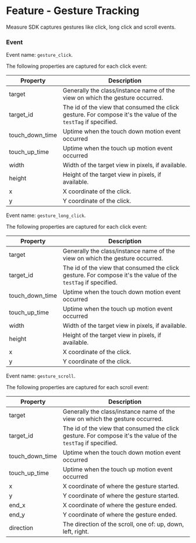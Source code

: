# Feature - Gesture Tracking

Measure SDK captures gestures like click, long click and scroll events.

### Event

Event name: `gesture_click`.

The following properties are captured for each click event:

| Property        | Description                                                                                                   |
|-----------------|---------------------------------------------------------------------------------------------------------------|
| target          | Generally the class/instance name of the view on which the gesture occurred.                                  |
| target_id       | The id of the view that consumed the click gesture. For compose it's the value of the `testTag` if specified. |
| touch_down_time | Uptime when the touch down motion event occurred                                                              |
| touch_up_time   | Uptime when the touch up motion event occurred                                                                |
| width           | Width of the target view in pixels, if available.                                                             |
| height          | Height of the target view in pixels, if available.                                                            |
| x               | X coordinate of the click.                                                                                    |
| y               | Y coordinate of the click.                                                                                    |

Event name: `gesture_long_click`.

The following properties are captured for each click event:

| Property        | Description                                                                                                   |
|-----------------|---------------------------------------------------------------------------------------------------------------|
| target          | Generally the class/instance name of the view on which the gesture occurred.                                  |
| target_id       | The id of the view that consumed the click gesture. For compose it's the value of the `testTag` if specified. |
| touch_down_time | Uptime when the touch down motion event occurred                                                              |
| touch_up_time   | Uptime when the touch up motion event occurred                                                                |
| width           | Width of the target view in pixels, if available.                                                             |
| height          | Height of the target view in pixels, if available.                                                            |
| x               | X coordinate of the click.                                                                                    |
| y               | Y coordinate of the click.                                                                                    |

Event name: `gesture_scroll`.

The following properties are captured for each scroll event:

| Property        | Description                                                                                                   |
|-----------------|---------------------------------------------------------------------------------------------------------------|
| target          | Generally the class/instance name of the view on which the gesture occurred.                                  |
| target_id       | The id of the view that consumed the click gesture. For compose it's the value of the `testTag` if specified. |
| touch_down_time | Uptime when the touch down motion event occurred                                                              |
| touch_up_time   | Uptime when the touch up motion event occurred                                                                |
| x               | X coordinate of where the gesture started.                                                                    |
| y               | Y coordinate of where the gesture started.                                                                    |
| end_x           | X coordinate of where the gesture ended.                                                                      |
| end_y           | Y coordinate of where the gesture ended.                                                                      |
| direction       | The direction of the scroll, one of: up, down, left, right.                                                   |
